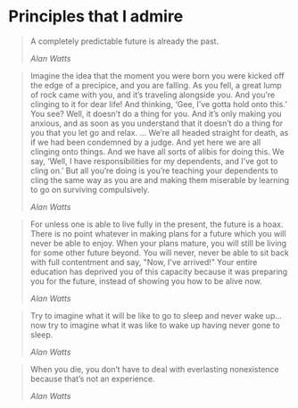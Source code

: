 # Principles that I admire

> A completely predictable future is already the past.
>
> <cite>Alan Watts</cite>

> Imagine the idea that the moment you were born you were kicked off the edge of a precipice, and you are falling. As you fell, a great lump of rock came with you, and it’s traveling alongside you. And you’re clinging to it for dear life! And thinking, ‘Gee, I’ve gotta hold onto this.’ You see? Well, it doesn’t do a thing for you. And it’s only making you anxious, and as soon as you understand that it doesn’t do a thing for you that you let go and relax. ... We’re all headed straight for death, as if we had been condemned by a judge. And yet here we are all clinging onto things. And we have all sorts of alibis for doing this. We say, ‘Well, I have responsibilities for my dependents, and I’ve got to cling on.’ But all you’re doing is you’re teaching your dependents to cling the same way as you are and making them miserable by learning to go on surviving compulsively.
>
> <cite>Alan Watts</cite>

> For unless one is able to live fully in the present, the future is a hoax. There is no point whatever in making plans for a future which you will never be able to enjoy. When your plans mature, you will still be living for some other future beyond. You will never, never be able to sit back with full contentment and say, "Now, I've arrived!" Your entire education has deprived you of this capacity because it was preparing you for the future, instead of showing you how to be alive now.
>
> <cite>Alan Watts</cite>

> Try to imagine what it will be like to go to sleep and never wake up… now try to imagine what it was like to wake up having never gone to sleep.
>
> <cite>Alan Watts</cite>

> When you die, you don’t have to deal with everlasting nonexistence because that’s not an experience.
>
> <cite>Alan Watts</cite>
